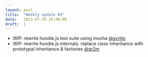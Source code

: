 ```yaml
---
layout: post
title:  "Weekly update #3"
date:   2013-07-29 16:00:00
draft:  1
---
```


* WIP: rewrite hoodie.js test suite using mocha [@svnlto](https://github.com/svnlto)
* WIP: rewrite hoodie.js internals: replace class inheritance with prototypal inheritance & factories [@gr2m](https://github.com/gr2m)
